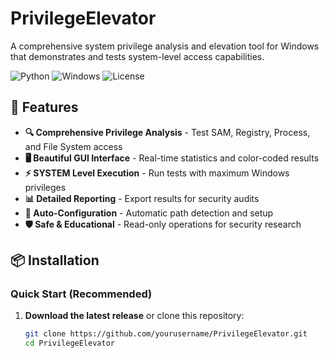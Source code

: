# PrivilegeElevator

A comprehensive system privilege analysis and elevation tool for Windows that demonstrates and tests system-level access capabilities.

![Python](https://img.shields.io/badge/Python-3.8%2B-blue)
![Windows](https://img.shields.io/badge/Windows-10%2B%2064--bit-success)
![License](https://img.shields.io/badge/License-MIT-green)

## 🚀 Features

- **🔍 Comprehensive Privilege Analysis** - Test SAM, Registry, Process, and File System access
- **🖥️ Beautiful GUI Interface** - Real-time statistics and color-coded results
- **⚡ SYSTEM Level Execution** - Run tests with maximum Windows privileges
- **📊 Detailed Reporting** - Export results for security audits
- **🔧 Auto-Configuration** - Automatic path detection and setup
- **🛡️ Safe & Educational** - Read-only operations for security research

## 📦 Installation

### Quick Start (Recommended)

1. **Download the latest release** or clone this repository:
   ```bash
   git clone https://github.com/yourusername/PrivilegeElevator.git
   cd PrivilegeElevator